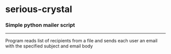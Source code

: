 # serious-crystal

### Simple python mailer script
---
Program reads list of recipients from a file and sends each user an email with the specified subject and email body

